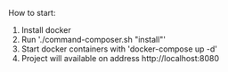 How to start:

1. Install docker
2. Run './command-composer.sh "install"'
3. Start docker containers with 'docker-compose up -d'
4. Project will available on address http://localhost:8080